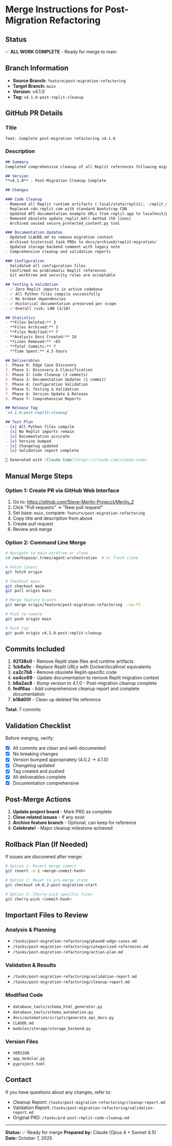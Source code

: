 # Merge Instructions for Post-Migration Refactoring

## Status
✅ **ALL WORK COMPLETE** - Ready for merge to main

## Branch Information
- **Source Branch:** `feature/post-migration-refactoring`
- **Target Branch:** `main`
- **Version:** v4.1.0
- **Tag:** `v4.1.0-post-replit-cleanup`

## GitHub PR Details

### Title
```
feat: Complete post-migration refactoring v4.1.0
```

### Description
```markdown
## Summary
Completed comprehensive cleanup of all Replit references following migration to Docker/Claude Code environment.

## Version
**v4.1.0** - Post-Migration Cleanup Complete

## Changes

### Code Cleanup
- Removed all Replit runtime artifacts (.local/state/replit/, .replit_md_hash)
- Replaced cdn.replit.com with standard Bootstrap CDN
- Updated API documentation example URLs from replit.app to localhost/production
- Removed obsolete update_replit_md() method (59 lines)
- Archived unused secure_protected_content.py tool

### Documentation Updates
- Updated CLAUDE.md to remove migration context
- Archived historical task PRDs to docs/archived/replit-migration/
- Updated storage backend comment with legacy note
- Comprehensive cleanup and validation reports

### Configuration
- Validated all configuration files
- Confirmed no problematic Replit references
- Git worktree and security rules are acceptable

## Testing & Validation
- ✅ Zero Replit imports in active codebase
- ✅ All Python files compile successfully
- ✅ No broken dependencies
- ✅ Historical documentation preserved per scope
- ✅ Overall risk: LOW (3/10)

## Statistics
- **Files Deleted:** 3
- **Files Archived:** 3
- **Files Modified:** 7
- **Analysis Docs Created:** 10
- **Lines Removed:** ~65
- **Total Commits:** 7
- **Time Spent:** 4.5 hours

## Deliverables
1. Phase 0: Edge Case Discovery
2. Phase 1: Discovery & Classification
3. Phase 2: Code Cleanup (3 commits)
4. Phase 3: Documentation Updates (1 commit)
5. Phase 4: Configuration Validation
6. Phase 5: Testing & Validation
7. Phase 6: Version Update & Release
8. Phase 7: Comprehensive Reports

## Release Tag
`v4.1.0-post-replit-cleanup`

## Test Plan
- [x] All Python files compile
- [x] No Replit imports remain
- [x] Documentation accurate
- [x] Version bumped
- [x] Changelog updated
- [x] Validation report complete

🤖 Generated with [Claude Code](https://claude.com/claude-code)
```

## Manual Merge Steps

### Option 1: Create PR via GitHub Web Interface
1. Go to: https://github.com/Steve-Merlin-Projecct/Merlin_2
2. Click "Pull requests" → "New pull request"
3. Set base: `main`, compare: `feature/post-migration-refactoring`
4. Copy title and description from above
5. Create pull request
6. Review and merge

### Option 2: Command Line Merge
```bash
# Navigate to main worktree or clone
cd /workspace/.trees/agent-orchestration  # or fresh clone

# Fetch latest
git fetch origin

# Checkout main
git checkout main
git pull origin main

# Merge feature branch
git merge origin/feature/post-migration-refactoring --no-ff

# Push to remote
git push origin main

# Push tag
git push origin v4.1.0-post-replit-cleanup
```

## Commits Included

1. **92138c0** - Remove Replit state files and runtime artifacts
2. **1cb8a9c** - Replace Replit URLs with Docker/localhost equivalents
3. **ca2c7b8** - Remove obsolete Replit-specific code
4. **ea4cc69** - Update documentation to remove Replit migration context
5. **b8a2ac8** - Bump version to 4.1.0 - Post-migration cleanup complete
6. **fedf6aa** - Add comprehensive cleanup report and complete documentation
7. **b18d05f** - Clean up deleted file reference

**Total:** 7 commits

## Validation Checklist

Before merging, verify:
- [x] All commits are clean and well-documented
- [x] No breaking changes
- [x] Version bumped appropriately (4.0.2 → 4.1.0)
- [x] Changelog updated
- [x] Tag created and pushed
- [x] All deliverables complete
- [x] Documentation comprehensive

## Post-Merge Actions

1. **Update project board** - Mark PRD as complete
2. **Close related issues** - If any exist
3. **Archive feature branch** - Optional, can keep for reference
4. **Celebrate!** - Major cleanup milestone achieved

## Rollback Plan (If Needed)

If issues are discovered after merge:

```bash
# Option 1: Revert merge commit
git revert -m 1 <merge-commit-hash>

# Option 2: Reset to pre-merge state
git checkout v4.0.2-post-migration-start

# Option 3: Cherry-pick specific fixes
git cherry-pick <commit-hash>
```

## Important Files to Review

### Analysis & Planning
- `/tasks/post-migration-refactoring/phase0-edge-cases.md`
- `/tasks/post-migration-refactoring/categorized-references.md`
- `/tasks/post-migration-refactoring/action-plan.md`

### Validation & Results
- `/tasks/post-migration-refactoring/validation-report.md`
- `/tasks/post-migration-refactoring/cleanup-report.md`

### Modified Code
- `database_tools/schema_html_generator.py`
- `database_tools/schema_automation.py`
- `docs/automation/scripts/generate_api_docs.py`
- `CLAUDE.md`
- `modules/storage/storage_backend.py`

### Version Files
- `VERSION`
- `app_modular.py`
- `pyproject.toml`

## Contact

If you have questions about any changes, refer to:
- Cleanup Report: `/tasks/post-migration-refactoring/cleanup-report.md`
- Validation Report: `/tasks/post-migration-refactoring/validation-report.md`
- Original PRD: `/tasks/prd-post-replit-code-cleanup.md`

---

**Status:** ✅ Ready for merge
**Prepared by:** Claude (Opus 4 + Sonnet 4.5)
**Date:** October 7, 2025
